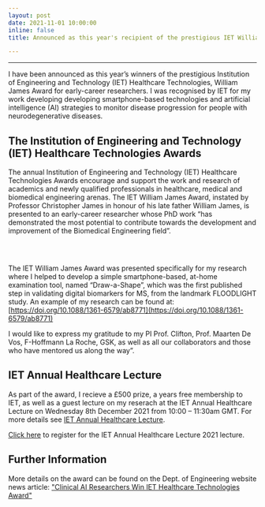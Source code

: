 ```yaml
---
layout: post
date: 2021-11-01 10:00:00
inline: false
title: Announced as this year's recipient of the prestigious IET William James Award 🥳. 

---
```

***

I have been announced as this year’s winners of the prestigious Institution of Engineering and Technology (IET) Healthcare Technologies, William James Award for early-career researchers. I was recognised by IET for my work developing developing smartphone-based technologies and artificial intelligence (AI) strategies to monitor disease progression for people with neurodegenerative diseases. 

## The Institution of Engineering and Technology (IET) Healthcare Technologies Awards
The annual Institution of Engineering and Technology (IET) Healthcare Technologies Awards encourage and support the work and research of academics and newly qualified professionals in healthcare, medical and biomedical engineering arenas. The IET William James Award, instated by Professor Christopher James in honour of his late father William James, is presented to an early-career researcher whose PhD work “has demonstrated the most potential to contribute towards the development and improvement of the Biomedical Engineering field”. 

<div class="row">
    <div class="col-sm mt-3 mt-md-0">
        <img class="img-fluid rounded z-depth-1" src="{{ '/assets/img/IET_news-clipping.png' | relative_url }}" alt="" title="IET"/>
    </div>
</div>
<p>&nbsp;</p>

The IET William James Award was presented specifically for my research where I helped to develop a simple smartphone-based, at-home examination tool, named “Draw-a-Shape”, which was the first published step in validating digital biomarkers for MS, from the landmark FLOODLIGHT study.  An example of my research can be found at: [https://doi.org/10.1088/1361-6579/ab8771](https://doi.org/10.1088/1361-6579/ab8771)

I would like to express my gratitude to my PI Prof. Clifton, Prof. Maarten De Vos, F-Hoffmann La Roche, GSK, as well as all our collaborators and those who have mentored us along the way”.

## IET Annual Healthcare Lecture
As part of the award, I recieve a £500 prize, a years free membership to IET, as well as a guest lecture on my reserach at the IET Annual Healthcare Lecture on Wednesday 8th December 2021 from 10:00 – 11:30am GMT. For more details see 
[IET Annual Healthcare Lecture](https://www.theiet.org/impact-society/awards-scholarships/the-healthcare-technologies-student-and-early-career-awards/current-winners/).

[Click here](https://event.on24.com/wcc/r/3484311/E475DD15AD2797EFBC00E32454FE2429?partnerref=TNhub) to register for the IET Annual Healthcare Lecture 2021 lecture. 

## Further Information
More details on the award can be found on the Dept. of Engineering website news article: 
["Clinical AI Researchers Win IET Healthcare Technologies Award"](https://eng.ox.ac.uk/news/clinical-ai-researchers-win-iet-healthcare-technologies-award/)

